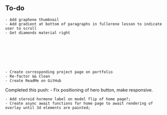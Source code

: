 ## To-do
    - Add graphene thumbnail
    - Add gradient at bottom of paragraphs in fullerene lesson to indicate user to scroll
    - Get diamonds material right








    - Create corresponding project page on portfolio 
    - Re-factor && Clean
    - Create ReadMe on GitHub





 Completed this push: 
    - Fix positioning of hero button, make responsive.








    - Add steroid hormone label on model flip of home page?;
    - Create async await functions for home page to await rendering of overlay until 3d elements are painted;